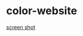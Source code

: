 # color-website
[screen shot](https://github.com/andymitch/color-website/blob/master/Screen-Shot%20.png)
